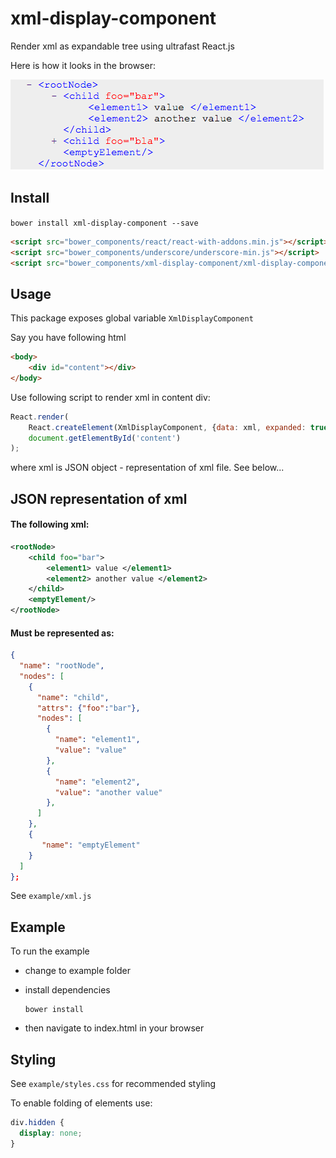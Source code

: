 # xml-display-component

Render xml as expandable tree using ultrafast React.js

Here is how it looks in the browser:

![example](https://raw.githubusercontent.com/marushkevych/xml-display-component/master/exmple.png)

## Install

`bower install xml-display-component --save`

```html
<script src="bower_components/react/react-with-addons.min.js"></script>
<script src="bower_components/underscore/underscore-min.js"></script>
<script src="bower_components/xml-display-component/xml-display-component.js"></script>
```

## Usage
This package exposes global variable `XmlDisplayComponent`

Say you have following html
```html
<body>
    <div id="content"></div>
</body>
```

Use following script to render xml in content div:
```js
React.render(
    React.createElement(XmlDisplayComponent, {data: xml, expanded: true}),
    document.getElementById('content')
);
```

where xml is JSON object - representation of xml file. See below...

## JSON representation of xml

#### The following xml:
```xml
<rootNode>  
    <child foo="bar">  
        <element1> value </element1>
        <element2> another value </element2>
    </child>
    <emptyElement/>  
</rootNode>
```

#### Must be represented as:

```JSON
{
  "name": "rootNode",
  "nodes": [
    {
      "name": "child",
      "attrs": {"foo":"bar"},
      "nodes": [
        {
          "name": "element1",
          "value": "value"
        },
        {
          "name": "element2",
          "value": "another value"
        },
      ]
    },
    {
       "name": "emptyElement"
    }
  ]
};
```
See `example/xml.js`

## Example
To run the example 
- change to example folder
- install dependencies

    ```
    bower install
    ```
- then navigate to index.html in your browser

## Styling
See `example/styles.css` for recommended styling

To enable folding of elements use:
```css
div.hidden {
  display: none;
}
```
